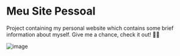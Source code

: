 # Meu Site Pessoal

Project containing my personal website which contains some brief information about myself. Give me a chance, check it out! 🥺💜

![image](https://github.com/monambike/monambike-website-web/assets/35270174/ef2fc913-512e-4643-82e7-7cf1ac966e0f)
